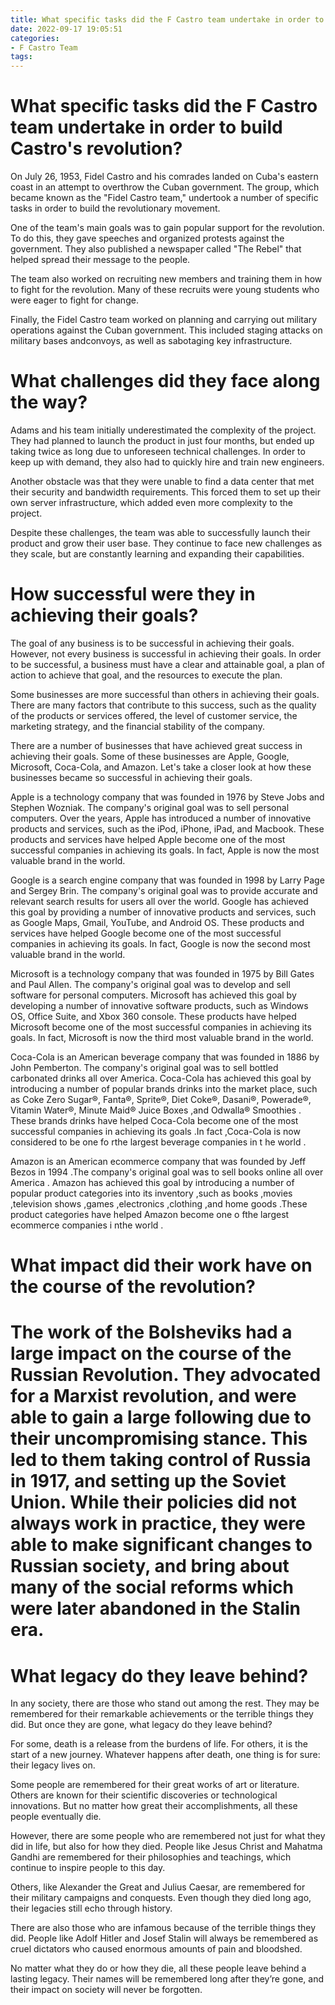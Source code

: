 ```yaml
---
title: What specific tasks did the F Castro team undertake in order to build Castro's revolution
date: 2022-09-17 19:05:51
categories:
- F Castro Team
tags:
---
```



#  What specific tasks did the F Castro team undertake in order to build Castro's revolution?

On July 26, 1953, Fidel Castro and his comrades landed on Cuba's eastern coast in an attempt to overthrow the Cuban government. The group, which became known as the "Fidel Castro team," undertook a number of specific tasks in order to build the revolutionary movement.

One of the team's main goals was to gain popular support for the revolution. To do this, they gave speeches and organized protests against the government. They also published a newspaper called "The Rebel" that helped spread their message to the people.

The team also worked on recruiting new members and training them in how to fight for the revolution. Many of these recruits were young students who were eager to fight for change.

Finally, the Fidel Castro team worked on planning and carrying out military operations against the Cuban government. This included staging attacks on military bases andconvoys, as well as sabotaging key infrastructure.

#  What challenges did they face along the way?

Adams and his team initially underestimated the complexity of the project. They had planned to launch the product in just four months, but ended up taking twice as long due to unforeseen technical challenges. In order to keep up with demand, they also had to quickly hire and train new engineers.

Another obstacle was that they were unable to find a data center that met their security and bandwidth requirements. This forced them to set up their own server infrastructure, which added even more complexity to the project.

Despite these challenges, the team was able to successfully launch their product and grow their user base. They continue to face new challenges as they scale, but are constantly learning and expanding their capabilities.

#  How successful were they in achieving their goals?

The goal of any business is to be successful in achieving their goals. However, not every business is successful in achieving their goals. In order to be successful, a business must have a clear and attainable goal, a plan of action to achieve that goal, and the resources to execute the plan.

Some businesses are more successful than others in achieving their goals. There are many factors that contribute to this success, such as the quality of the products or services offered, the level of customer service, the marketing strategy, and the financial stability of the company.

There are a number of businesses that have achieved great success in achieving their goals. Some of these businesses are Apple, Google, Microsoft, Coca-Cola, and Amazon. Let's take a closer look at how these businesses became so successful in achieving their goals.

Apple is a technology company that was founded in 1976 by Steve Jobs and Stephen Wozniak. The company's original goal was to sell personal computers. Over the years, Apple has introduced a number of innovative products and services, such as the iPod, iPhone, iPad, and Macbook. These products and services have helped Apple become one of the most successful companies in achieving its goals. In fact, Apple is now the most valuable brand in the world.

Google is a search engine company that was founded in 1998 by Larry Page and Sergey Brin. The company's original goal was to provide accurate and relevant search results for users all over the world. Google has achieved this goal by providing a number of innovative products and services, such as Google Maps, Gmail, YouTube, and Android OS. These products and services have helped Google become one of the most successful companies in achieving its goals. In fact, Google is now the second most valuable brand in the world.

Microsoft is a technology company that was founded in 1975 by Bill Gates and Paul Allen. The company's original goal was to develop and sell software for personal computers. Microsoft has achieved this goal by developing a number of innovative software products, such as Windows OS, Office Suite, and Xbox 360 console. These products have helped Microsoft become one of the most successful companies in achieving its goals. In fact, Microsoft is now the third most valuable brand in the world.

Coca-Cola is an American beverage company that was founded in 1886 by John Pemberton. The company's original goal was to sell bottled carbonated drinks all over America. Coca-Cola has achieved this goal by introducing a number of popular brands drinks into the market place, such as Coke Zero Sugar®, Fanta®, Sprite®, Diet Coke®, Dasani®, Powerade®, Vitamin Water®, Minute Maid® Juice Boxes ,and Odwalla® Smoothies . These brands drinks have helped Coca-Cola become one of the most successful companies in achieving its goals .In fact ,Coca-Cola is now considered to be one fo rthe largest beverage companies in t he world .

Amazon is an American ecommerce company that was founded by Jeff Bezos in 1994 .The company's original goal was to sell books online all over America . Amazon has achieved this goal by introducing a number of popular product categories into its inventory ,such as books ,movies ,television shows ,games ,electronics ,clothing ,and home goods .These product categories have helped Amazon become one o fthe largest ecommerce companies i nthe world .

#  What impact did their work have on the course of the revolution?

# The work of the Bolsheviks had a large impact on the course of the Russian Revolution. They advocated for a Marxist revolution, and were able to gain a large following due to their uncompromising stance. This led to them taking control of Russia in 1917, and setting up the Soviet Union. While their policies did not always work in practice, they were able to make significant changes to Russian society, and bring about many of the social reforms which were later abandoned in the Stalin era.

#  What legacy do they leave behind?

In any society, there are those who stand out among the rest. They may be remembered for their remarkable achievements or the terrible things they did. But once they are gone, what legacy do they leave behind?

For some, death is a release from the burdens of life. For others, it is the start of a new journey. Whatever happens after death, one thing is for sure: their legacy lives on.

Some people are remembered for their great works of art or literature. Others are known for their scientific discoveries or technological innovations. But no matter how great their accomplishments, all these people eventually die.

However, there are some people who are remembered not just for what they did in life, but also for how they died. People like Jesus Christ and Mahatma Gandhi are remembered for their philosophies and teachings, which continue to inspire people to this day.

Others, like Alexander the Great and Julius Caesar, are remembered for their military campaigns and conquests. Even though they died long ago, their legacies still echo through history.

There are also those who are infamous because of the terrible things they did. People like Adolf Hitler and Josef Stalin will always be remembered as cruel dictators who caused enormous amounts of pain and bloodshed.

No matter what they do or how they die, all these people leave behind a lasting legacy. Their names will be remembered long after they’re gone, and their impact on society will never be forgotten.